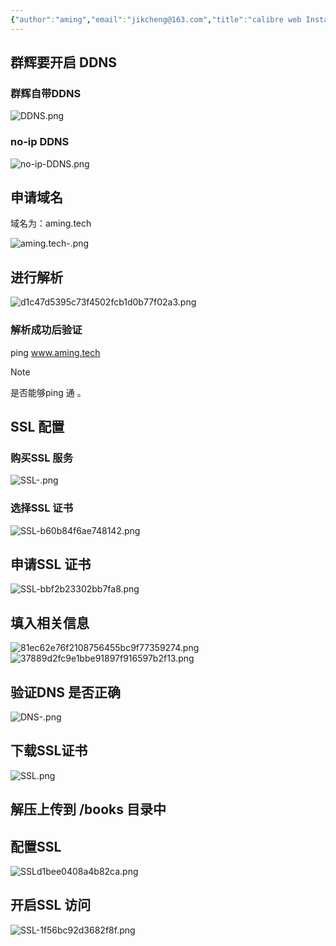 ```yaml
---
{"author":"aming","email":"jikcheng@163.com","title":"calibre web Install SSL","creation_date":"2022-06-27 15:57","Last modified date":"2022-11-27 19:22","tags":"calibre web Install SSL","File Folder with relative path":"NAS/Doc/群辉SSL","remark":null,"other":null,"dg-publish":true,"permalink":"/nas/doc/ssl/calibre-web-install-ssl/","dgPassFrontmatter":true}
---
```





## 群辉要开启 DDNS
### 群辉自带DDNS

![DDNS.png](https://www.aming.work:8084/images/2022/10/08/DDNS.png)
### no-ip DDNS

![no-ip-DDNS.png](https://www.aming.work:8084/images/2022/10/08/no-ip-DDNS.png)
## 申请域名
域名为：aming.tech

![aming.tech-.png](https://www.aming.work:8084/images/2022/10/08/aming.tech-.png)

## 进行解析

![d1c47d5395c73f4502fcb1d0b77f02a3.png](https://www.aming.work:8084/images/2022/10/08/d1c47d5395c73f4502fcb1d0b77f02a3.png)
### 解析成功后验证
ping  www.aming.tech  
> [!note]
> 是否能够ping 通 。

## SSL 配置
### 购买SSL 服务

![SSL-.png](https://www.aming.work:8084/images/2022/10/08/SSL-.png)
### 选择SSL 证书

![SSL-b60b84f6ae748142.png](https://www.aming.work:8084/images/2022/10/08/SSL-b60b84f6ae748142.png)
## 申请SSL 证书
![SSL-bbf2b23302bb7fa8.png](https://www.aming.work:8084/images/2022/10/08/SSL-bbf2b23302bb7fa8.png)

## 填入相关信息
![81ec62e76f2108756455bc9f77359274.png](https://www.aming.work:8084/images/2022/10/08/81ec62e76f2108756455bc9f77359274.png)
![37889d2fc9e1bbe91897f916597b2f13.png](https://www.aming.work:8084/images/2022/10/08/37889d2fc9e1bbe91897f916597b2f13.png)

## 验证DNS 是否正确

![DNS-.png](https://www.aming.work:8084/images/2022/10/08/DNS-.png)
## 下载SSL证书
![SSL.png](https://www.aming.work:8084/images/2022/10/08/SSL.png)

## 解压上传到 /books 目录中
##  配置SSL

![SSLd1bee0408a4b82ca.png](https://www.aming.work:8084/images/2022/10/08/SSLd1bee0408a4b82ca.png)
## 开启SSL 访问
![SSL-1f56bc92d3682f8f.png](https://www.aming.work:8084/images/2022/10/08/SSL-1f56bc92d3682f8f.png)